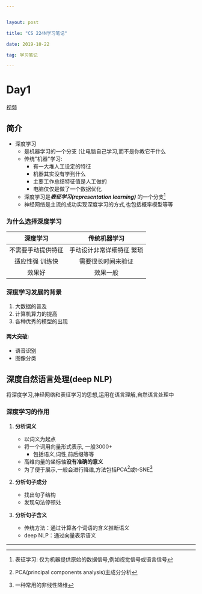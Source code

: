 ```yaml
---


layout: post

title: "CS 224N学习笔记"

date: 2019-10-22

tag: 学习笔记

---
```




# Day1



[视频](https://www.bilibili.com/video/av41393758)



## 简介





- 深度学习
  - 是机器学习的一个分支  (让电脑自己学习,而不是你教它干什么
  - 传统"机器"学习: 
    - 有一大堆人工设定的特征
    - 机器其实没有学到什么
    - 主要工作总结特征值是人工做的
    - 电脑仅仅是做了一个数据优化
  - 深度学习是***表征学习(representation learning)*** 的一个分支[^1]
  - 神经网络是主流的成功实现深度学习的方式,也包括概率模型等等



### 为什么选择深度学习

|      深度学习      |       传统机器学习        |
| :----------------: | :-----------------------: |
| 不需要手动提供特征 | 手动设计非常详细特征 繁琐 |
|  适应性强 训练快   |    需要很长时间来验证     |
|       效果好       |         效果一般          |



### 深度学习发展的背景

1. 大数据的普及
2. 计算机算力的提高
3. 各种优秀的模型的出现



#### 两大突破:

- 语音识别
- 图像分类



## 深度自然语言处理(deep NLP)

将深度学习,神经网络和表征学习的思想,运用在语言理解,自然语言处理中



### 深度学习的作用

1. **分析词义**

	- 以词义为起点		
	- 将一个词用向量形式表示, 一般3000+
		- 包括语义,词性,前后缀等等
	- 高维向量的坐标轴**没有准确的意义**
	- 为了便于展示,一般会进行降维,方法包括PCA[^2]或t-SNE[^3]



2. **分析句子成分**
	- 找出句子结构
	- 发现句法停顿处



3. **分析句子含义**
	- 传统方法：通过计算各个词语的含义推断语义
	- deep NLP：通过向量表示语义





------



[^1]:  表征学习: 仅为机器提供原始的数据信号,例如视觉信号或语言信号
[^2]:  PCA(principal components analysis)主成分分析
[^3]: 一种常用的非线性降维